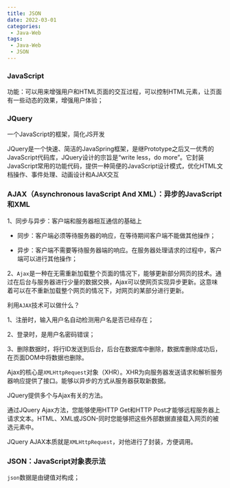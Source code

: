 ```yaml
---
title: JSON
date: 2022-03-01
categories:
 - Java-Web
tags:
 - Java-Web
 - JSON
---
```


### JavaScript

功能：可以用来增强用户和HTML页面的交互过程，可以控制HTML元素，让页面有一些动态的效果，增强用户体验；

### JQuery

一个JavaScript的框架，简化JS开发

JQuery是一个快速、简洁的JavaSpring框架，是继Prototype之后又一优秀的JavaScript代码库，JQuery设计的宗旨是“write less，do more”。它封装JavaScript常用的功能代码，提供一种简便的JavaScript设计模式，优化HTML文档操作、事件处理、动画设计和AJAX交互

### AJAX（Asynchronous IavaScript And XML）：异步的JavaScript和XML

1、同步与异步：客户端和服务器相互通信的基础上

* 同步：客户端必须等待服务器的响应，在等待期间客户端不能做其他操作；

* 异步：客户端不需要等待服务器端的响应。在服务器处理请求的过程中，客户端可以进行其他操作；

2、`Ajax`是一种在无需重新加载整个页面的情况下，能够更新部分网页的技术。通过在后台与服务器进行少量的数据交换，Ajax可以使网页实现异步更新。这意味着可以在不重新加载整个网页的情况下，对网页的某部分进行更新。

利用`AJAX`技术可以做什么？

1、注册时，输入用户名自动检测用户名是否已经存在；

2、登录时，是用户名密码错误；

3、删除数据时，将行ID发送到后台，后台在数据库中删除，数据库删除成功后，在页面DOM中将数据也删除。

Ajax的核心是`XMLHttpRequest`对象（XHR）。XHR为向服务器发送请求和解析服务器响应提供了接口。能够以异步的方式从服务器获取新数据。

JQuery提供多个与Ajax有关的方法。

通过JQuery Ajax方法，您能够使用HTTP Get和HTTP Post才能够远程服务器上请求文本。HTML、XML或JSON-同时您能够把这些外部数据直接载入网页的被选元素中。

JQuery AJAX本质就是`XMLHttpRequest`，对他进行了封装，方便调用。

### JSON：JavaScript对象表示法

`json`数据是由键值对构成；




